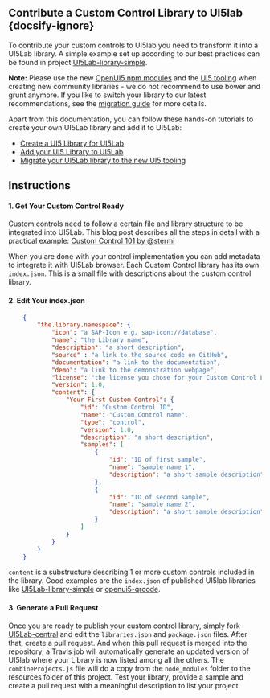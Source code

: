## Contribute a Custom Control Library to UI5lab {docsify-ignore}

To contribute your custom controls to UI5lab you need to transform it into a UI5Lab library.
A simple example set up according to our best practices can be found in project [UI5Lab-library-simple](https://github.com/UI5Lab/UI5Lab-library-simple). 

**Note:** Please use the new [OpenUI5 npm modules](https://www.npmjs.com/org/openui5) and the [UI5 tooling](https://github.com/SAP/ui5-tooling) when creating new community libraries - we do not recommend to use bower and grunt anymore. If you like to switch your library to our latest recommendations, see the [migration guide](https://blogs.sap.com/2018/11/02/migrate-your-ui5lab-library-to-the-new-ui5-tooling/) for more details.

Apart from this documentation, you can follow these hands-on tutorials to create your own UI5Lab library and add it to UI5Lab:
* [Create a UI5 Library for UI5Lab](https://blogs.sap.com/2018/03/02/create-your-own-ui5-library-for-ui5lab/)
* [Add your UI5 Library to UI5Lab](https://blogs.sap.com/2018/03/02/add-your-ui5-library-to-ui5lab/)
* [Migrate your UI5Lab library to the new UI5 tooling](https://blogs.sap.com/2018/11/02/migrate-your-ui5lab-library-to-the-new-ui5-tooling/)

## Instructions

#### 1. Get Your Custom Control Ready

Custom controls need to follow a certain file and library structure to be integrated into UI5Lab.
This blog post describes all the steps in detail with a practical example:
[Custom Control 101 by @stermi](https://medium.com/@stermi/custom-control-101-sapui5-openui5-tipoftheday-customcontrol-fd51a85bbed3)

When you are done with your control implementation you can add metadata to integrate it with UI5Lab browser. Each Custom Control library has its own `index.json`. This is a small file with descriptions about the custom control library. 

#### 2. Edit Your index.json

```json
    {
        "the.library.namespace": {
            "icon": "a SAP-Icon e.g. sap-icon://database",
            "name": "the Library name",
            "description": "a short description",
            "source" : "a link to the source code on GitHub",
            "documentation": "a link to the documentation",
            "demo": "a link to the demonstration webpage",
            "license": "the license you chose for your Custom Control Library e.g. Apache 2.0",
            "version": 1.0,
            "content": {
                "Your First Custom Control": {
                    "id": "Custom Control ID",
                    "name": "Custom Control name",
                    "type": "control",
                    "version": 1.0,
                    "description": "a short description",
                    "samples": [
                        {
                            "id": "ID of first sample",
                            "name": "sample name 1",
                            "description": "a short sample description"
                        },
                        {
                            "id": "ID of second sample",
                            "name": "sample name 2",
                            "description": "a short sample description"
                        }
                    ]
                }
            }
        }
    }
```

`content` is a substructure describing 1 or more custom controls included in the library.
Good examples are the `index.json` of published UI5lab libraries like [UI5Lab-library-simple](https://github.com/UI5Lab/UI5Lab-library-simple/blob/master/test/ui5lab/geometry/index.json) or [openui5-qrcode](https://github.com/StErMi/openui5-qrcode/blob/master/test/index.json).

#### 3. Generate a Pull Request

Once you are ready to publish your custom control library, simply fork [UI5Lab-central](https://github.com/UI5Lab/UI5Lab-central) and edit the `libraries.json` and `package.json` files. After that, create a pull request. And when this pull request is merged into the repository, a Travis job will automatically generate an updated version of UI5lab where your Library is now listed among all the others.
The `combineProjects.js` file will do a copy from the `node_modules` folder to the resources folder of this project. Test your library, provide a sample and create a pull request with a meaningful description to list your project.


